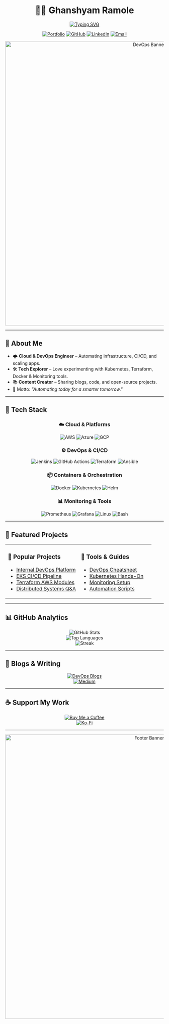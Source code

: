 <!-- Profile Header -->
<div align="center">
  
# 👨‍💻 **Ghanshyam Ramole**
[![Typing SVG](https://readme-typing-svg.demolab.com?font=Fira+Code&weight=600&size=28&pause=1000&color=00C2FF&center=true&vCenter=true&width=700&lines=DevOps+Engineer+%7C+Cloud+%7C+Automation;Kubernetes+%7C+CI%2FCD+%7C+Terraform+%7C+AWS;Passionate+about+Building+Scalable+Systems)](https://git.io/typing-svg)

[![Portfolio](https://img.shields.io/badge/🌐%20Portfolio-ghanshyam23.netlify.app-0A0A0A?style=for-the-badge&logo=vercel&logoColor=white)](https://ghanshyam23.netlify.app)
[![GitHub](https://img.shields.io/badge/GitHub-ghanshyam23-181717?style=for-the-badge&logo=github)](https://github.com/ghanshyam23)
[![LinkedIn](https://img.shields.io/badge/LinkedIn-Connect-0077B5?style=for-the-badge&logo=linkedin)](https://linkedin.com/in/YOUR-LINKEDIN)
[![Email](https://img.shields.io/badge/Email-Contact-D14836?style=for-the-badge&logo=gmail&logoColor=white)](mailto:YOURMAIL@example.com)

<img src="https://i.postimg.cc/jqBZ9NLw/image-2.png" alt="DevOps Banner" width="900px"/>

</div>

---

## 🚀 About Me  

- 🌩️ **Cloud & DevOps Engineer** – Automating infrastructure, CI/CD, and scaling apps.  
- 🛠️ **Tech Explorer** – Love experimenting with Kubernetes, Terraform, Docker & Monitoring tools.  
- 📚 **Content Creator** – Sharing blogs, code, and open-source projects.  
- 🎯 Motto: *"Automating today for a smarter tomorrow."*  

---

## 🔧 Tech Stack  

<div align="center">

### ☁️ Cloud & Platforms  
![AWS](https://img.shields.io/badge/AWS-%23FF9900.svg?style=for-the-badge&logo=amazon-aws&logoColor=white)
![Azure](https://img.shields.io/badge/Azure-%230072C6.svg?style=for-the-badge&logo=microsoftazure&logoColor=white)
![GCP](https://img.shields.io/badge/Google_Cloud-%234285F4.svg?style=for-the-badge&logo=google-cloud&logoColor=white)

### ⚙️ DevOps & CI/CD  
![Jenkins](https://img.shields.io/badge/Jenkins-%232C5263.svg?style=for-the-badge&logo=jenkins&logoColor=white)
![GitHub Actions](https://img.shields.io/badge/GitHub%20Actions-%232671E5.svg?style=for-the-badge&logo=githubactions&logoColor=white)
![Terraform](https://img.shields.io/badge/Terraform-%235835CC.svg?style=for-the-badge&logo=terraform&logoColor=white)
![Ansible](https://img.shields.io/badge/Ansible-%231A1918.svg?style=for-the-badge&logo=ansible&logoColor=white)

### 📦 Containers & Orchestration  
![Docker](https://img.shields.io/badge/Docker-%230db7ed.svg?style=for-the-badge&logo=docker&logoColor=white)
![Kubernetes](https://img.shields.io/badge/Kubernetes-%23326ce5.svg?style=for-the-badge&logo=kubernetes&logoColor=white)
![Helm](https://img.shields.io/badge/Helm-%230F1689.svg?style=for-the-badge&logo=helm&logoColor=white)

### 📊 Monitoring & Tools  
![Prometheus](https://img.shields.io/badge/Prometheus-E6522C?style=for-the-badge&logo=Prometheus&logoColor=white)
![Grafana](https://img.shields.io/badge/Grafana-%23F46800.svg?style=for-the-badge&logo=grafana&logoColor=white)
![Linux](https://img.shields.io/badge/Linux-000?style=for-the-badge&logo=linux&logoColor=white)
![Bash](https://img.shields.io/badge/Shell_Scripting-121011?style=for-the-badge&logo=gnu-bash&logoColor=white)

</div>

---

## 📂 Featured Projects  

<table>
<tr>
<td width="50%">

### 🌟 Popular Projects  
- [Internal DevOps Platform](https://github.com/ghanshyam23/internal-devops-platform)  
- [EKS CI/CD Pipeline](https://github.com/ghanshyam23/eks-cicd-pipeline)  
- [Terraform AWS Modules](https://github.com/ghanshyam23/terraform-aws-modules)  
- [Distributed Systems Q&A](https://github.com/ghanshyam23/distributed-systems)  

</td>
<td width="50%">

### 🔧 Tools & Guides  
- [DevOps Cheatsheet](https://github.com/ghanshyam23/devops-cheatsheet)  
- [Kubernetes Hands-On](https://github.com/ghanshyam23/kubernetes-labs)  
- [Monitoring Setup](https://github.com/ghanshyam23/monitoring-stack)  
- [Automation Scripts](https://github.com/ghanshyam23/automation-scripts)  

</td>
</tr>
</table>

---

## 📊 GitHub Analytics  

<div align="center">
  
![GitHub Stats](https://github-readme-stats.vercel.app/api?username=ghanshyam23&show_icons=true&theme=tokyonight&hide_border=true)  
![Top Languages](https://github-readme-stats.vercel.app/api/top-langs/?username=ghanshyam23&layout=compact&theme=tokyonight&hide_border=true)  
![Streak](https://github-readme-streak-stats.herokuapp.com?user=ghanshyam23&theme=tokyonight&hide_border=true)  

</div>

---

## 📝 Blogs & Writing  

<div align="center">

[![DevOps Blogs](https://img.shields.io/badge/DevOps_Blogs-Read-00C2FF?style=for-the-badge&logo=hashnode)](https://ghanshyam23.netlify.app/blog)  
[![Medium](https://img.shields.io/badge/Medium-Articles-000?style=for-the-badge&logo=medium&logoColor=white)](https://medium.com/@YOUR-HANDLE)

</div>

---

## ☕ Support My Work  

<div align="center">
  
[![Buy Me a Coffee](https://img.shields.io/badge/Buy%20Me%20a%20Coffee-Support-FFDD00?style=for-the-badge&logo=buy-me-a-coffee&logoColor=black)](https://www.buymeacoffee.com/YOUR-HANDLE)  
[![Ko-Fi](https://img.shields.io/badge/Ko--Fi-Donate-FF5E5B?style=for-the-badge&logo=kofi&logoColor=white)](https://ko-fi.com/YOUR-HANDLE)

</div>

---

<div align="center">
  <img src="https://imgur.com/meVJnmd.png" alt="Footer Banner" width="900px"/>
</div>
